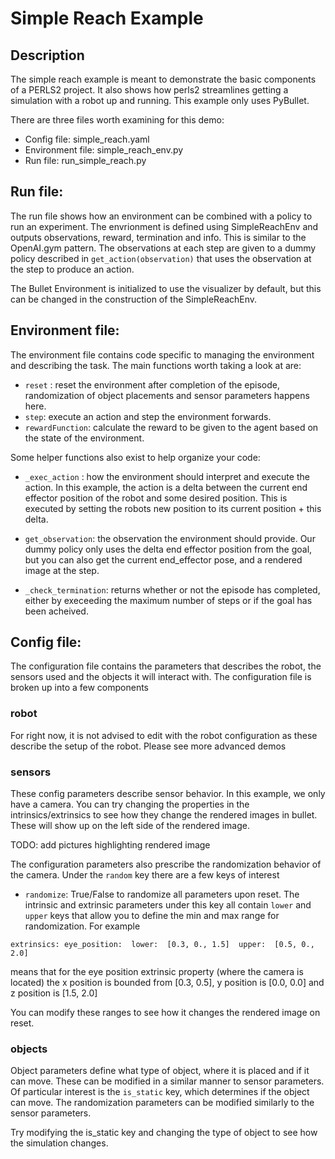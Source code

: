 # Simple Reach Example 
 
## Description
The simple reach example is meant to demonstrate the basic components of a PERLS2 project. It also shows how perls2 streamlines getting a simulation with a robot up and running. This example only uses PyBullet. 
 
There are three files worth examining for this demo: 
* Config file: simple_reach.yaml
* Environment file: simple_reach_env.py
* Run file: run_simple_reach.py

## Run file: 
The run file shows how an environment can be combined with a policy to run an experiment. The envrionment is defined using SimpleReachEnv and outputs observations, reward, termination and info. This is similar to the OpenAI.gym pattern. The observations at each step are given to a dummy policy described in `get_action(observation)` that uses the observation at the step to produce an action. 

The Bullet Environment is initialized to use the visualizer by default, but this can be changed in the construction of the SimpleReachEnv. 

## Environment file: 
The environment file contains code specific to managing the environment and describing the task. The main functions worth taking a look at are: 
* `reset` : reset the environment after completion of the episode, randomization of object placements and sensor parameters happens here. 
* `step`: execute an action and step the environment forwards. 
* `rewardFunction`: calculate the reward to be given to the agent based on the state of the environment. 

Some helper functions also exist to help organize your code: 
* `_exec_action` : how the environment should interpret and execute the action. In this example, the action is a delta between the current end effector position of the robot and some desired position. This is executed by setting the robots new position to its current position + this delta. 
* `get_observation`: the observation the environment should provide. Our dummy policy only uses the delta end effector position from the goal, but you can also get the current end_effector pose, and a rendered image at the step. 

* `_check_termination`: returns whether or not the episode has completed, either by execeeding the maximum number of steps or if the goal has been acheived.

## Config file: 
The configuration file contains the parameters that describes the robot, the sensors used and the objects it will interact with. The configuration file is broken up into a few components

### robot
For right now, it is not advised to edit with the robot configuration as these describe the setup of the robot. Please see more advanced demos

### sensors
These config parameters describe sensor behavior.  In this example, we only have a camera. You can try changing the properties in the intrinsics/extrinsics to see how they change the rendered images in bullet. These will show up on the left side of the rendered image. 

TODO: add pictures highlighting rendered image

The configuration parameters also prescribe the randomization behavior of the camera. Under the `random` key there are a few keys of interest
* `randomize`: True/False to randomize all parameters upon reset.
The intrinsic and extrinsic parameters under this key all contain `lower` and `upper` keys that allow you to define the min and max range for randomization. For example 

`extrinsics:
  eye_position: 
    lower: 
      [0.3, 0., 1.5] 
    upper: 
      [0.5, 0., 2.0]`
      
  means that for the eye position extrinsic property (where the camera is located) the x position is bounded from [0.3, 0.5], y position is [0.0, 0.0] and z position is [1.5, 2.0]
  
 You can modify these ranges to see how it changes the rendered image on reset. 
 
### objects
Object parameters define what type of object, where it is placed and if it can move. These can be modified in a similar manner to sensor parameters. Of particular interest is the `is_static` key, which determines if the object can move. The randomization parameters can be modified similarly to the sensor parameters. 

Try modifying the is_static key and changing the type of object to see how the simulation changes. 
